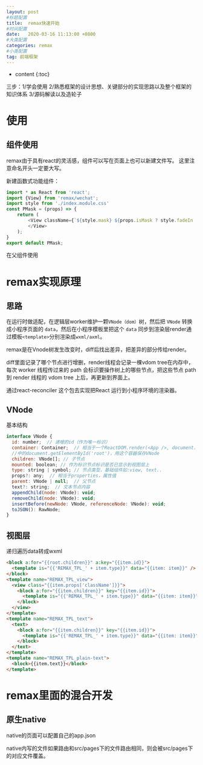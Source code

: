 ```yaml
---
layout: post
#标题配置
title:  remax快速开始
#时间配置
date:   2020-03-16 11:13:00 +0800
#大类配置
categories: remax
#小类配置
tag: 前端框架
---
```


* content
{:toc}

三步：1/学会使用 2/熟悉框架的设计思想、关键部分的实现思路以及整个框架的知识体系 3/源码解读以及造轮子

使用
=======
组件使用
-----
remax由于具有react的灵活感，组件可以写在页面上也可以新建文件写。
这里注意命名开头一定要大写。

新建函数式功能组件：
```js
import * as React from 'react';
import {View} from 'remax/wechat';
import style from './index.module.css'
const PMask = (props) => {
    return (
        <View className={`${style.mask} ${props.isMask ? style.fadeIn : style.fadeOut}`} onClick={props.onClick} style={{display: props.isMask ? '' : 'none'}}>
        </View>
    );
}
export default PMask;

```
在父组件使用

remax实现原理
========

思路
----
在运行时做适配，在逻辑层worker维护一颗`VNode（dom）`树，然后把 `VNode` 转换成小程序页面的 `data`，然后在小程序模板里把这个 `data` 同步到渲染层render通过模板`<template>`分别渲染成`wxml/axml`。

remax是在Vnode树发生改变时，diff后找出差异，把差异的部分传给render。

diff里面记录了哪个节点进行增删，render线程会记录一棵vdom tree在内存中，每次 worker 线程传过来的 path 会标识要操作树上的哪些节点，把这些节点 path 到 render 线程的 vdom tree 上后，再更新到界面上。

通过react-reconciler 这个包去实现把React 运行到小程序环境的渲染器。

VNode
------
基本结构
```js
interface VNode {
  id: number;  // 递增的id（作为唯一标识）
  container: Container;  // 相当于一个ReactDOM.render(<App />, document.getElementById('root')
  //中的document.getElementById('root')，用这个容器保存VNode
  children: VNode[]; // 子节点
  mounted: boolean; // 作为标识节点标识是否已显示到视图层上
  type: string | symbol; // 节点类型，基础组件如:view, text..
  props?: any;  // 相当于properties，属性值
  parent: VNode | null;  // 父节点
  text?: string;  // 文本节点内容
  appendChild(node: VNode): void;
  removeChild(node: VNode): void;
  insertBefore(newNode: VNode, referenceNode: VNode): void;
  toJSON(): RawNode;
}
```

视图层
-----
递归遍历data转成wxml
```html
<block a:for="{{root.children}}" a:key="{{item.id}}">
  <template is="{{'REMAX_TPL_' + item.type}}" data="{{item: item}}" />
</block>
<template name="REMAX_TPL_view">
  <view class="{{item.props['className']}}">
    <block a:for="{{item.children}}" key="{{item.id}}">
      <template is="{{'REMAX_TPL_' + item.type}}" data="{{item: item}}" />
    </block>
  </view>
</template>
<template name="REMAX_TPL_text">
  <text>
    <block a:for="{{item.children}}" key="{{item.id}}">
      <template is="{{'REMAX_TPL_' + item.type}}" data="{{item: item}}" />
    </block>
  </text>
</template>
<template name="REMAX_TPL_plain-text">
  <block>{{item.text}}</block>
</template>
```


remax里面的混合开发
=======

原生native
------
native的页面可以配置自己的app.json

native内写的文件如果路由和src/pages下的文件路由相同，则会被src/pages下的对应文件覆盖。




